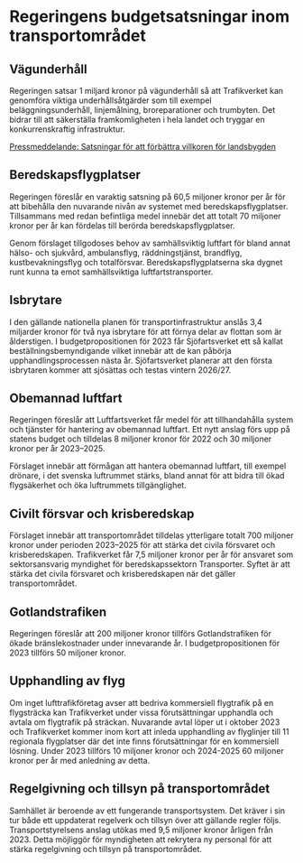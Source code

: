 # Regeringens budgetsatsningar inom transportområdet

## Vägunderhåll

Regeringen satsar 1 miljard kronor på vägunderhåll så att Trafikverket kan genomföra viktiga underhållsåtgärder som till exempel beläggningsunderhåll, linjemålning, broreparationer och trumbyten. Det bidrar till att säkerställa framkomligheten i hela landet och tryggar en konkurrenskraftig infrastruktur.

[Pressmeddelande: Satsningar för att förbättra villkoren för landsbygden](/pressmeddelanden/2022/11/satsningar-for-att-forbattra-villkoren-for-landsbygden/ "Satsningar för att förbättra villkoren för landsbygden")

## Beredskapsflygplatser

Regeringen föreslår en varaktig satsning på 60,5 miljoner kronor per år för att bibehålla den nuvarande nivån av systemet med beredskapsflygplatser. Tillsammans med redan befintliga medel innebär det att totalt 70 miljoner kronor per år kan fördelas till berörda beredskapsflygplatser.

Genom förslaget tillgodoses behov av samhällsviktig luftfart för bland annat hälso\- och sjukvård, ambulansflyg, räddningstjänst, brandflyg, kustbevakningsflyg och totalförsvar. Beredskapsflygplatserna ska dygnet runt kunna ta emot samhällsviktiga luftfartstransporter.

## Isbrytare

I den gällande nationella planen för transportinfrastruktur anslås 3,4 miljarder kronor för två nya isbrytare för att förnya delar av flottan som är ålderstigen. I budgetpropositionen för 2023 får Sjöfartsverket ett så kallat beställningsbemyndigande vilket innebär att de kan påbörja upphandlingsprocessen nästa år. Sjöfartsverket planerar att den första isbrytaren kommer att sjösättas och testas vintern 2026/27\.

## Obemannad luftfart

Regeringen föreslår att Luftfartsverket får medel för att tillhandahålla system och tjänster för hantering av obemannad luftfart. Ett nytt anslag förs upp på statens budget och tilldelas 8 miljoner kronor för 2022 och 30 miljoner kronor per år 2023–2025\.

Förslaget innebär att förmågan att hantera obemannad luftfart, till exempel drönare, i det svenska luftrummet stärks, bland annat för att bidra till ökad flygsäkerhet och öka luftrummets tillgänglighet.

## Civilt försvar och krisberedskap

Förslaget innebär att transportområdet tilldelas ytterligare totalt 700 miljoner kronor under perioden 2023–2025 för att stärka det civila försvaret och krisberedskapen. Trafikverket får 7,5 miljoner kronor per år för ansvaret som sektorsansvarig myndighet för beredskapssektorn Transporter. Syftet är att stärka det civila försvaret och krisberedskapen när det gäller transportområdet.

## Gotlandstrafiken

Regeringen föreslår att 200 miljoner kronor tillförs Gotlandstrafiken för ökade bränslekostnader under innevarande år. I budgetpropositionen för 2023 tillförs 50 miljoner kronor.

## Upphandling av flyg

Om inget lufttrafikföretag avser att bedriva kommersiell flygtrafik på en flygsträcka kan Trafikverket under vissa förutsättningar upphandla och avtala om flygtrafik på sträckan. Nuvarande avtal löper ut i oktober 2023 och Trafikverket kommer inom kort att inleda upphandling av flyglinjer till 11 regionala flygplatser där det inte finns förutsättningar för en kommersiell lösning. Under 2023 tillförs 10 miljoner kronor och 2024\-2025 60 miljoner kronor per år med anledning av detta.

## Regelgivning och tillsyn på transportområdet

Samhället är beroende av ett fungerande transportsystem. Det kräver i sin tur både ett uppdaterat regelverk och tillsyn över att gällande regler följs. Transportstyrelsens anslag utökas med 9,5 miljoner kronor årligen från 2023\. Detta möjliggör för myndigheten att rekrytera ny personal för att stärka regelgivning och tillsyn på transportområdet.
